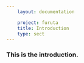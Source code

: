 ```yaml
---
    layout: documentation

    project: furuta
    title: Introduction
    type: sect
---
```


<p><h3>
    This is the introduction.
</h3></p>